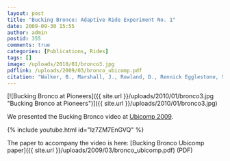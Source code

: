 ```yaml
---
layout: post
title: "Bucking Bronco: Adaptive Ride Experiment No. 1"
date: 2009-09-30 15:55
author: admin
postid: 355
comments: true
categories: [Publications, Rides]
tags: []
image: /uploads/2010/01/bronco3.jpg
pdflink: /uploads/2009/03/bronco_ubicomp.pdf
citation: "Walker, B., Marshall, J., Rowland, D., Rennick Egglestone, S. and Benford, S.: **Bucking Bronco: Adaptive Ride Experiment No. 1** in Ubicomp 2009, Florida, USA (2009)." 
---
```

[![Bucking Bronco at Pioneers]({{ site.url }}/uploads/2010/01/bronco3.jpg "Bucking Bronco at Pioneers")]({{ site.url }}/uploads/2010/01/bronco3.jpg)

We presented the Bucking Bronco video at [Ubicomp 2009](http://www.ubicomp.org/ubicomp2009/).

{% include youtube.html id="Iz7ZM7EnGVQ" %}

The paper to accompany the video is here: [Bucking Bronco Ubicomp paper]({{ site.url }}/uploads/2009/03/bronco_ubicomp.pdf) (PDF)

